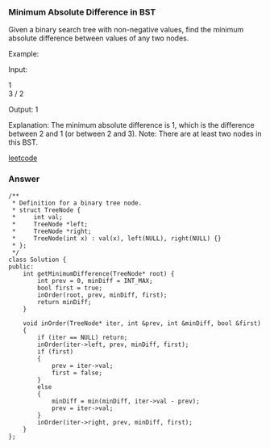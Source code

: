 ### Minimum Absolute Difference in BST
Given a binary search tree with non-negative values, find the minimum absolute difference between values of any two nodes.

Example:

Input:

   1
    \
     3
    /
   2

Output:
1

Explanation:
The minimum absolute difference is 1, which is the difference between 2 and 1 (or between 2 and 3).
Note: There are at least two nodes in this BST.

[leetcode](https://leetcode.com/problems/minimum-absolute-difference-in-bst/description/)

### Answer

	/**
	 * Definition for a binary tree node.
	 * struct TreeNode {
	 *     int val;
	 *     TreeNode *left;
	 *     TreeNode *right;
	 *     TreeNode(int x) : val(x), left(NULL), right(NULL) {}
	 * };
	 */
	class Solution {
	public:
	    int getMinimumDifference(TreeNode* root) {
	        int prev = 0, minDiff = INT_MAX;
	        bool first = true;
	        inOrder(root, prev, minDiff, first);
	        return minDiff;
	    }
	    
	    void inOrder(TreeNode* iter, int &prev, int &minDiff, bool &first)
	    {
	        if (iter == NULL) return;
	        inOrder(iter->left, prev, minDiff, first);
	        if (first)
	        {
	            prev = iter->val;
	            first = false;
	        }
	        else
	        {
	            minDiff = min(minDiff, iter->val - prev);
	            prev = iter->val;
	        }
	        inOrder(iter->right, prev, minDiff, first);
	    }
	};